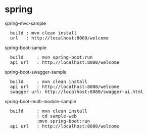 # spring


<h>spring-mvc-sample</h>
<pre>
  build : mvn clean install
  url   : http://localhost:8080/welcome
</pre>
 
 
<h>spring-boot-sample</h>
<pre>
  build     : mvn spring-boot:run
  api url   : http://localhost:8080/welcome
</pre>  
  
<h>spring-boot-swagger-sample</h>
<pre>
  build     : mvn clean install
  api url   : http://localhost:8080/welcome
  swagger url: http://localhost:8080/swagger-ui.html
</pre>
  
<h>spring-boot-multi-module-sample</h>
<pre>
  build     : mvn clean install
            : cd sample-web
            :mvn spring-boot:run
  api url   : http://localhost:8080/welcome  
</pre>
  

